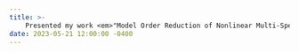 ```yaml
---
title: >-
    Presented my work <em>"Model Order Reduction of Nonlinear Multi-Species Water Quality Dynamics"</em> at EWRI Congress, Las Vegas, NV. <a href="https://www.researchgate.net/publication/371034787_Model_Order_Reduction_of_Nonlinear_Multi-Species_Water_Quality_Dynamics" target="_blank">[Abstract]</a>
date: 2023-05-21 12:00:00 -0400
---
```

